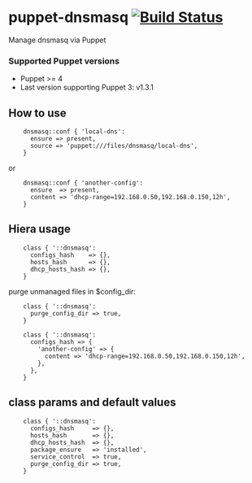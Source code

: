 # puppet-dnsmasq [![Build Status](https://secure.travis-ci.org/saz/puppet-dnsmasq.png)](https://travis-ci.org/saz/puppet-dnsmasq)

Manage dnsmasq via Puppet

### Supported Puppet versions
* Puppet >= 4
* Last version supporting Puppet 3: v1.3.1

## How to use

```
    dnsmasq::conf { 'local-dns':
      ensure => present,
      source => 'puppet:///files/dnsmasq/local-dns',
    }
```

or

```
    dnsmasq::conf { 'another-config':
      ensure  => present,
      content => 'dhcp-range=192.168.0.50,192.168.0.150,12h',
    }
```

## Hiera usage

```
    class { '::dnsmasq':
      configs_hash    => {},
      hosts_hash      => {},
      dhcp_hosts_hash => {},
    }
```

purge unmanaged files in $config_dir:

```
    class { '::dnsmasq':
      purge_config_dir => true,
    }
```

```
    class { '::dnsmasq':
      configs_hash => {
        'another-config' => {
          content => 'dhcp-range=192.168.0.50,192.168.0.150,12h',
        },
      },
    }
```

## class params and default values

```
    class { '::dnsmasq':
      configs_hash     => {},
      hosts_hash       => {},
      dhcp_hosts_hash  => {},
      package_ensure   => 'installed',
      service_control  => true,
      purge_config_dir => true,
    }
```
